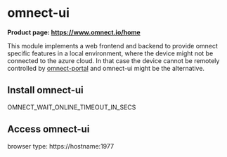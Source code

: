 # omnect-ui
**Product page: https://www.omnect.io/home**

This module implements a web frontend and backend to provide omnect specific features in a local environment, where the device might not be connected to the azure cloud. In that case the device cannot be remotely controlled by [omnect-portal](https://cp.omnect.conplement.cloud/) and omnect-ui might be the alternative.

## Install omnect-ui

OMNECT_WAIT_ONLINE_TIMEOUT_IN_SECS

## Access omnect-ui

browser type: https://hostname:1977
